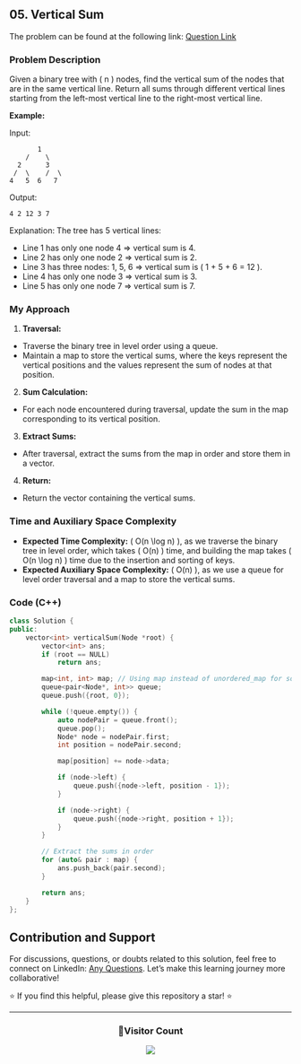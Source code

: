 ## 05. Vertical Sum

The problem can be found at the following link: [Question Link](https://www.geeksforgeeks.org/problems/vertical-sum/1)

### Problem Description

Given a binary tree with \( n \) nodes, find the vertical sum of the nodes that are in the same vertical line. Return all sums through different vertical lines starting from the left-most vertical line to the right-most vertical line.

**Example:**

Input:

```
       1
    /    \
  2      3
 /  \    /  \
4   5  6   7
```

Output:

```
4 2 12 3 7
```

Explanation:
The tree has 5 vertical lines:

- Line 1 has only one node 4 => vertical sum is 4.
- Line 2 has only one node 2 => vertical sum is 2.
- Line 3 has three nodes: 1, 5, 6 => vertical sum is \( 1 + 5 + 6 = 12 \).
- Line 4 has only one node 3 => vertical sum is 3.
- Line 5 has only one node 7 => vertical sum is 7.

### My Approach

1. **Traversal:**

- Traverse the binary tree in level order using a queue.
- Maintain a map to store the vertical sums, where the keys represent the vertical positions and the values represent the sum of nodes at that position.

2. **Sum Calculation:**

- For each node encountered during traversal, update the sum in the map corresponding to its vertical position.

3. **Extract Sums:**

- After traversal, extract the sums from the map in order and store them in a vector.

4. **Return:**

- Return the vector containing the vertical sums.

### Time and Auxiliary Space Complexity

- **Expected Time Complexity:** \( O(n \log n) \), as we traverse the binary tree in level order, which takes \( O(n) \) time, and building the map takes \( O(n \log n) \) time due to the insertion and sorting of keys.
- **Expected Auxiliary Space Complexity:** \( O(n) \), as we use a queue for level order traversal and a map to store the vertical sums.

### Code (C++)

```cpp
class Solution {
public:
    vector<int> verticalSum(Node *root) {
        vector<int> ans;
        if (root == NULL)
            return ans;

        map<int, int> map; // Using map instead of unordered_map for sorted output
        queue<pair<Node*, int>> queue;
        queue.push({root, 0});

        while (!queue.empty()) {
            auto nodePair = queue.front();
            queue.pop();
            Node* node = nodePair.first;
            int position = nodePair.second;

            map[position] += node->data;

            if (node->left) {
                queue.push({node->left, position - 1});
            }

            if (node->right) {
                queue.push({node->right, position + 1});
            }
        }

        // Extract the sums in order
        for (auto& pair : map) {
            ans.push_back(pair.second);
        }

        return ans;
    }
};
```

## Contribution and Support

For discussions, questions, or doubts related to this solution, feel free to connect on LinkedIn: [Any Questions](https://www.linkedin.com/in/patel-hetkumar-sandipbhai-8b110525a/). Let’s make this learning journey more collaborative!

⭐ If you find this helpful, please give this repository a star! ⭐

---

<div align="center">
  <h3><b>📍Visitor Count</b></h3>
</div>

<p align="center">
  <img src="https://visitor-badge.laobi.icu/badge?page_id=Hunterdii.GeeksforGeeks-POTD" />
</p>
